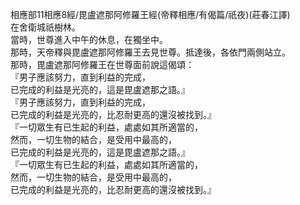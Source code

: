 相應部11相應8經/毘盧遮那阿修羅王經(帝釋相應/有偈篇/祇夜)(莊春江譯)  
在舍衛城祇樹林。  
當時，世尊進入中午的休息，在獨坐中。  
那時，天帝釋與毘盧遮那阿修羅王去見世尊。抵達後，各依門兩側站立。  
那時，毘盧遮那阿修羅王在世尊面前說這偈頌：  
『男子應該努力，直到利益的完成，  
已完成的利益是光亮的，這是毘盧遮那之語。』  
『男子應該努力，直到利益的完成，  
已完成的利益是光亮的，比忍耐更高的還沒被找到。』  
『一切眾生有已生起的利益，處處如其所適當的，  
然而，一切生物的結合，是受用中最高的，  
已完成的利益是光亮的，這是毘盧遮那之語。』  
『一切眾生有已生起的利益，處處如其所適當的，  
然而，一切生物的結合，是受用中最高的，  
已完成的利益是光亮的，比忍耐更高的還沒被找到。』  
  
  
